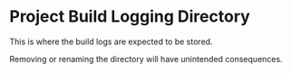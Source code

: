 # Project Build Logging Directory

This is where the build logs are expected to be stored. 

Removing or renaming the directory will have unintended consequences.
